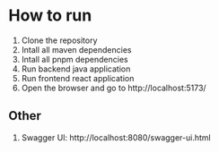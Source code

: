 # How to run

1. Clone the repository
2. Intall all maven dependencies
3. Intall all pnpm dependencies
4. Run backend java application
5. Run frontend react application
6. Open the browser and go to http://localhost:5173/

## Other

1. Swagger UI: http://localhost:8080/swagger-ui.html
